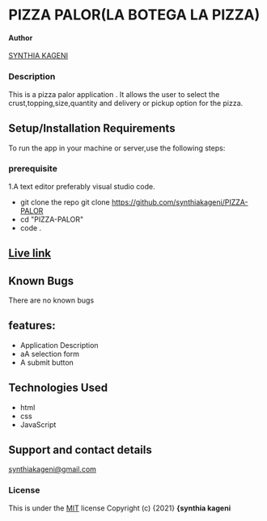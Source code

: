 # PIZZA PALOR(LA BOTEGA LA PIZZA)
#### Author 
<a href="https://github.com/synthiakageni"> SYNTHIA KAGENI</a>
### Description
This is a pizza palor application . It allows the user to select the crust,topping,size,quantity and delivery or pickup option for the pizza.
## Setup/Installation Requirements
To run the app in your machine or server,use the following steps:
### prerequisite
1.A text editor preferably visual studio code.
*  git clone the repo git clone https://github.com/synthiakageni/PIZZA-PALOR
*  cd "PIZZA-PALOR" 
*  code .
## [Live link]()
## Known Bugs
There are no known bugs
## features:
* Application Description
* aA selection form
* A submit button
## Technologies Used
* html
* css
* JavaScript
## Support and contact details
synthiakageni@gmail.com
### License
This is under the [MIT](LICENSE) license
Copyright (c) {2021} **{synthia kageni**